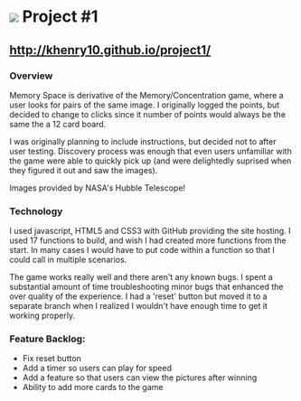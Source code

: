# ![](https://ga-dash.s3.amazonaws.com/production/assets/logo-9f88ae6c9c3871690e33280fcf557f33.png) Project #1

## http://khenry10.github.io/project1/

### Overview

Memory Space is derivative of the Memory/Concentration game, where a user looks for pairs of the same image.  I originally logged the points, but decided to change to clicks since it number of points would always be the same the a 12 card board.

I was originally planning to include instructions, but decided not to after user testing.  Discovery process was enough that even users unfamiliar with the game were able to quickly pick up (and were delightedly suprised when they figured it out and saw the images).

Images provided by NASA's Hubble Telescope!

### Technology

I used javascript, HTML5 and CSS3 with GitHub providing the site hosting.  I used 17 functions to build, and wish I had created more functions from the start.  In many cases I would have to put code within a function so that I could call in multiple scenarios.  

The game works really well and there aren't any known bugs.  I spent a substantial amount of time troubleshooting minor bugs that enhanced the over quality of the experience.  I had a 'reset' button but moved it to a separate branch when I realized I wouldn't have enough time to get it working properly.  

### Feature Backlog:
 * Fix reset button
 * Add a timer so users can play for speed
 * Add a feature so that users can view the pictures after winning
 * Ability to add more cards to the game
